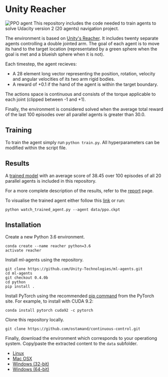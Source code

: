 # Unity Reacher
![PPO agent](assets/unity_reacher_ppo_agent.gif)
This repository includes the code needed to train agents to solve Udacity version 2 (20 agents) navigation project. 

The environment is based on [Unity's Reacher](https://github.com/Unity-Technologies/ml-agents/blob/master/docs/Learning-Environment-Examples.md). It includes twenty separate agents controlling a double jointed arm. The goal of each agent is to move its hand to the target location (representated by a green sphere when the goal is met and a blueish sphere when it is not). 

Each timestep, the agent recieves:

-  A 28 element long vector representing the position, rotation, velocity and angular velocities of its two arm rigid bodies.
- A reward of +0.1 if the hand of the agent is within the target boundary.

The actions space is continuous and consists of the torque applicable to each joint (clipped between -1 and +1).

Finally, the environment is considered solved when the average total reward of the last 100 episodes over all parallel agents is greater than 30.0.

## Training 

To train the agent simply run `python train.py`. All hyperparameters can be modified within the script file.   

## Results 

A [trained model](saved_models/agent_ppo.ckpt) with an average score of 38.45 over 100 episodes of all 20 parallel agents is included in this repository.

For a more complete description of the results, refer to the [report](report.md) page.

To visualise the trained agent either follow this [link](https://youtu.be/ExtYVXhBvEI) or run:

```
python watch_trained_agent.py --agent data/ppo.ckpt
``` 

## Installation

Create a new Python 3.6 environment.

```
conda create --name reacher python=3.6 
activate reacher
```

Install ml-agents using the repository.

```
git clone https://github.com/Unity-Technologies/ml-agents.git
cd ml-agents
git checkout 0.4.0b
cd python 
pip install .
```

Install PyTorch using the recommended [pip command](https://pytorch.org/) from the PyTorch site. For example, to install with CUDA 9.2: 

```
conda install pytorch cuda92 -c pytorch
```

Clone this repository locally. 

```
git clone https://github.com/ostamand/continuous-control.git
```

Finally, download the environment which corresponds to your operationg system. Copy/paste the extracted content to the `data` subfolder. 

- [Linux](https://s3-us-west-1.amazonaws.com/udacity-drlnd/P2/Reacher/Reacher_Linux.zip) 
- [Mac OSX](https://s3-us-west-1.amazonaws.com/udacity-drlnd/P2/Reacher/Reacher.app.zip)
- [Windows (32-bit)](https://s3-us-west-1.amazonaws.com/udacity-drlnd/P2/Reacher/Reacher_Windows_x86.zip)
- [Windows (64-bit)](https://s3-us-west-1.amazonaws.com/udacity-drlnd/P2/Reacher/Reacher_Windows_x86_64.zip)